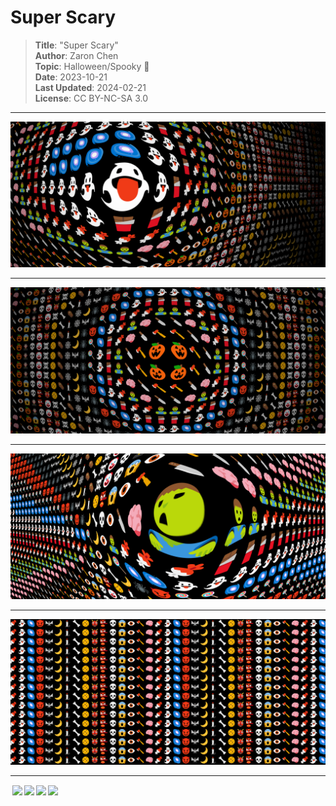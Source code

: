 # Super Scary

> **Title**: "Super Scary"  
> **Author**: Zaron Chen  
> **Topic**: Halloween/Spooky 🎃  
> **Date**: 2023-10-21  
> **Last Updated**: 2024-02-21  
> **License**: CC BY-NC-SA 3.0

---

<a href="https://openprocessing.org/sketch/2053706">
  <img src="./preview/1.png" width="600">
</a>

---

<a href="https://openprocessing.org/sketch/2053706">
  <img src="./preview/2.png" width="600">
</a>

---

<a href="https://openprocessing.org/sketch/2053706">
  <img src="./preview/3.png" width="600">
</a>

---

<a href="https://openprocessing.org/sketch/2053706">
  <img src="./preview/4.png" width="600">
</a>

---

<img style="height:22px!important;margin-left:3px;vertical-align:text-bottom;" src="https://mirrors.creativecommons.org/presskit/icons/cc.svg?ref=chooser-v1"><img style="height:22px!important;margin-left:3px;vertical-align:text-bottom;" src="https://mirrors.creativecommons.org/presskit/icons/by.svg?ref=chooser-v1"><img style="height:22px!important;margin-left:3px;vertical-align:text-bottom;" src="https://mirrors.creativecommons.org/presskit/icons/nc.svg?ref=chooser-v1"><img style="height:22px!important;margin-left:3px;vertical-align:text-bottom;" src="https://mirrors.creativecommons.org/presskit/icons/sa.svg?ref=chooser-v1">
